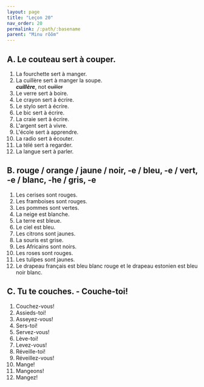 ```yaml
---
layout: page
title: "Leçon 20"
nav_order: 20
permalink: /:path/:basename
parent: "Minu rõõm"
---
```


## A. Le couteau sert à couper.
1. La fourchette sert à manger.  
2. La cuillère sert à manger la soupe.  
___cuillère___, not ~~cuiller~~
3. Le verre sert à boire.  
4. Le crayon sert à écrire.  
5. Le stylo sert à écrire.  
6. Le bic sert à écrire.  
7. La craie sert à écrire.  
8. L'argent sert à vivre.  
9. L'école sert à apprendre.  
10. La radio sert à écouter.  
11. La télé sert à regarder.  
12. La langue sert à parler.  

## B. rouge / orange / jaune / noir, -e / bleu, -e / vert, -e / blanc, -he / gris, -e
1. Les cerises sont rouges.  
2. Les framboises sont rouges.  
3. Les pommes sont vertes.  
4. La neige est blanche.  
5. La terre est bleue.  
6. Le ciel est bleu.  
7. Les citrons sont jaunes.  
8. La souris est grise.  
9. Les Africains sont noirs.  
10. Les roses sont rouges.  
11. Les tulipes sont jaunes.  
12. Le drapeau français est bleu blanc rouge et le drapeau estonien est bleu noir blanc.  

## C. Tu te couches. - Couche-toi!
1. Couchez-vous!  
2. Assieds-toi!  
3. Asseyez-vous!  
4. Sers-toi!  
5. Servez-vous!  
6. Lève-toi!  
7. Levez-vous!  
8. Réveille-toi!  
9. Réveillez-vous!  
10. Mange!  
11. Mangeons!  
12. Mangez!  
